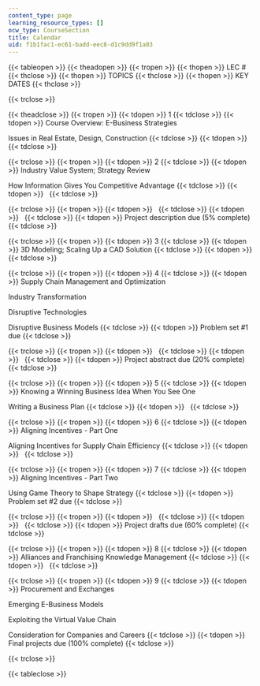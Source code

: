 ```yaml
---
content_type: page
learning_resource_types: []
ocw_type: CourseSection
title: Calendar
uid: f1b1fac1-ec61-badd-eec8-d1c9dd9f1a03
---
```


{{< tableopen >}}
{{< theadopen >}}
{{< tropen >}}
{{< thopen >}}
LEC #
{{< thclose >}}
{{< thopen >}}
TOPICS
{{< thclose >}}
{{< thopen >}}
KEY DATES
{{< thclose >}}

{{< trclose >}}

{{< theadclose >}}
{{< tropen >}}
{{< tdopen >}}
1
{{< tdclose >}}
{{< tdopen >}}
Course Overview: E-Business Strategies  
  
Issues in Real Estate, Design, Construction
{{< tdclose >}}
{{< tdopen >}}
 
{{< tdclose >}}

{{< trclose >}}
{{< tropen >}}
{{< tdopen >}}
2
{{< tdclose >}}
{{< tdopen >}}
Industry Value System; Strategy Review  
  
How Information Gives You Competitive Advantage
{{< tdclose >}}
{{< tdopen >}}
 
{{< tdclose >}}

{{< trclose >}}
{{< tropen >}}
{{< tdopen >}}
 
{{< tdclose >}}
{{< tdopen >}}
 
{{< tdclose >}}
{{< tdopen >}}
Project description due (5% complete)
{{< tdclose >}}

{{< trclose >}}
{{< tropen >}}
{{< tdopen >}}
3
{{< tdclose >}}
{{< tdopen >}}
3D Modeling; Scaling Up a CAD Solution
{{< tdclose >}}
{{< tdopen >}}
 
{{< tdclose >}}

{{< trclose >}}
{{< tropen >}}
{{< tdopen >}}
4
{{< tdclose >}}
{{< tdopen >}}
Supply Chain Management and Optimization  
  
Industry Transformation  
  
Disruptive Technologies  
  
Disruptive Business Models
{{< tdclose >}}
{{< tdopen >}}
Problem set #1 due
{{< tdclose >}}

{{< trclose >}}
{{< tropen >}}
{{< tdopen >}}
 
{{< tdclose >}}
{{< tdopen >}}
 
{{< tdclose >}}
{{< tdopen >}}
Project abstract due (20% complete)
{{< tdclose >}}

{{< trclose >}}
{{< tropen >}}
{{< tdopen >}}
5
{{< tdclose >}}
{{< tdopen >}}
Knowing a Winning Business Idea When You See One  
  
Writing a Business Plan
{{< tdclose >}}
{{< tdopen >}}
 
{{< tdclose >}}

{{< trclose >}}
{{< tropen >}}
{{< tdopen >}}
6
{{< tdclose >}}
{{< tdopen >}}
Aligning Incentives - Part One  
  
Aligning Incentives for Supply Chain Efficiency
{{< tdclose >}}
{{< tdopen >}}
 
{{< tdclose >}}

{{< trclose >}}
{{< tropen >}}
{{< tdopen >}}
7
{{< tdclose >}}
{{< tdopen >}}
Aligning Incentives - Part Two  
  
Using Game Theory to Shape Strategy
{{< tdclose >}}
{{< tdopen >}}
Problem set #2 due
{{< tdclose >}}

{{< trclose >}}
{{< tropen >}}
{{< tdopen >}}
 
{{< tdclose >}}
{{< tdopen >}}
 
{{< tdclose >}}
{{< tdopen >}}
Project drafts due (60% complete)
{{< tdclose >}}

{{< trclose >}}
{{< tropen >}}
{{< tdopen >}}
8
{{< tdclose >}}
{{< tdopen >}}
Alliances and Franchising Knowledge Management
{{< tdclose >}}
{{< tdopen >}}
 
{{< tdclose >}}

{{< trclose >}}
{{< tropen >}}
{{< tdopen >}}
9
{{< tdclose >}}
{{< tdopen >}}
Procurement and Exchanges  
  
Emerging E-Business Models  
  
Exploiting the Virtual Value Chain  
  
Consideration for Companies and Careers
{{< tdclose >}}
{{< tdopen >}}
Final projects due (100% complete)
{{< tdclose >}}

{{< trclose >}}

{{< tableclose >}}